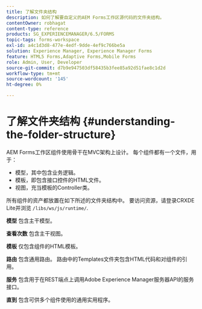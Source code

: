 ```yaml
---
title: 了解文件夹结构
description: 如何了解要自定义的AEM Forms工作区源代码的文件夹结构。
contentOwner: robhagat
content-type: reference
products: SG_EXPERIENCEMANAGER/6.5/FORMS
topic-tags: forms-workspace
exl-id: a4c1d3d8-477e-4edf-9dde-4ef9c766be5a
solution: Experience Manager, Experience Manager Forms
feature: HTML5 Forms,Adaptive Forms,Mobile Forms
role: Admin, User, Developer
source-git-commit: d7b9e947503df58435b3fee85a92d51fae8c1d2d
workflow-type: tm+mt
source-wordcount: '145'
ht-degree: 0%

---
```


# 了解文件夹结构 {#understanding-the-folder-structure}

AEM Forms工作区组件使用骨干在MVC架构上设计。 每个组件都有一个文件，用于：

* 模型，其中包含业务逻辑。
* 模板，即包含接口控件的HTML文件。
* 视图，充当模板的Controller类。

所有组件的资产都放置在如下所述的文件夹结构中。 要访问资源，请登录CRXDE Lite并浏览 `/libs/ws/js/runtime/`.

**模型** 包含主干模型。

**查看次数** 包含主干视图。

**模板** 仅包含组件的HTML模板。

**路由** 包含通用路由。 路由中的Templates文件夹包含HTML代码和对组件的引用。

**服务** 包含用于在REST端点上调用Adobe Experience Manager服务器API的服务接口。

**直到** 包含可供多个组件使用的通用实用程序。
